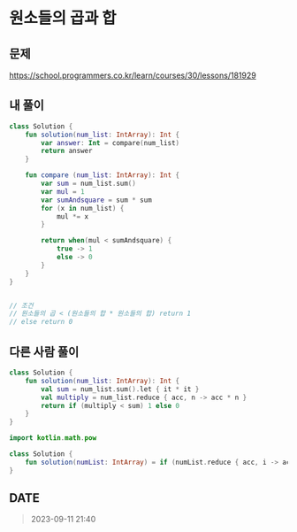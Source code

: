 # 원소들의 곱과 합

## 문제

https://school.programmers.co.kr/learn/courses/30/lessons/181929

## 내 풀이

```kt
class Solution {
    fun solution(num_list: IntArray): Int {
        var answer: Int = compare(num_list)
        return answer
    }

    fun compare (num_list: IntArray): Int {
        var sum = num_list.sum()
        var mul = 1
        var sumAndsquare = sum * sum
        for (x in num_list) {
            mul *= x
        }

        return when(mul < sumAndsquare) {
            true -> 1
            else -> 0
        }
    }
}


// 조건
// 원소들의 곱 < (원소들의 합 * 원소들의 합) return 1
// else return 0
```

## 다른 사람 풀이

```kt
class Solution {
    fun solution(num_list: IntArray): Int {
        val sum = num_list.sum().let { it * it }
        val multiply = num_list.reduce { acc, n -> acc * n }
        return if (multiply < sum) 1 else 0
    }
}
```

```kt
import kotlin.math.pow

class Solution {
    fun solution(numList: IntArray) = if (numList.reduce { acc, i -> acc * i } < numList.sum().toDouble().pow(2)) 1 else 0
}
```

## DATE

> 2023-09-11 21:40
